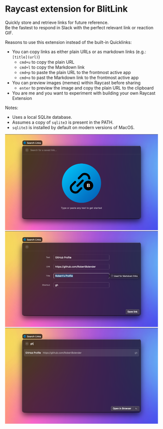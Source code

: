 # Raycast extension for BlitLink

Quickly store and retrieve links for future reference.  
Be the fastest to respond in Slack with the perfect relevant link or reaction GIF.

Reasons to use this extension instead of the built-in Quicklinks:

- You can copy links as either plain URLs or as markdown links (e.g.: `[title](url)`)
    - `cmd+u` to copy the plain URL
    - `cmd+l` to copy the Markdown link
    - `cmd+p` to paste the plain URL to the frontmost active app
    - `cmd+o` to past the Markdown link to the frontmost active app
- You can preview images (memes) within Raycast before sharing
    - `enter` to preview the image and copy the plain URL to the clipboard
- You are me and you want to experiment with building your own Raycast Extension

Notes:

- Uses a local SQLite database.
- Assumes a copy of `sqlite3` is present in the PATH.
- `sqlite3` is installed by default on modern versions of MacOS.

![](metadata/blitlink-1.png)
![](metadata/blitlink-2.png)
![](metadata/blitlink-3.png)